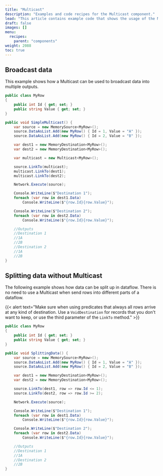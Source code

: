 ```yaml
---
title: "Multicast"
description: "Examples and code recipes for the Multicast component."
lead: "This article contains example code that shows the usage of the Multicast component."
draft: false
images: []
menu:
  recipes:
    parent: "components"
weight: 2088
toc: true
---
```


## Broadcast data

This example shows how a Multicast can be used to broadcast data into multiple outputs.  

```C#
public class MyRow
{
    public int Id { get; set; }
    public string Value { get; set; }
}

public void SimpleMulticast() {
    var source = new MemorySource<MyRow>();
    source.DataAsList.Add(new MyRow() { Id = 1, Value = "A" });
    source.DataAsList.Add(new MyRow() { Id = 2, Value = "B" });

    var dest1 = new MemoryDestination<MyRow>();
    var dest2 = new MemoryDestination<MyRow>();

    var multicast = new Multicast<MyRow>();

    source.LinkTo(multicast);
    multicast.LinkTo(dest1);
    multicast.LinkTo(dest2);

    Network.Execute(source);

    Console.WriteLine($"Destination 1");
    foreach (var row in dest1.Data)
        Console.WriteLine($"{row.Id}{row.Value}");

    Console.WriteLine($"Destination 2");
    foreach (var row in dest2.Data)
        Console.WriteLine($"{row.Id}{row.Value}");

    //Outputs
    //Destination 1
    //1A
    //2B
    //Destination 2
    //1A
    //2B
}
```

## Splitting data without Multicast

The following example shows how data can be split up in dataflow. There is no need to use a Multicast when send rows into different parts of a dataflow. 

{{< alert text="Make sure when using predicates that always all rows arrive at any kind of destination. Use a <code>VoidDestination</code> for records that you don't want to keep, or use the third parameter of the <code>LinkTo</code> method." >}}

```C#
public class MyRow
{
    public int Id { get; set; }
    public string Value { get; set; }
}

public void SplittingData() {
    var source = new MemorySource<MyRow>();
    source.DataAsList.Add(new MyRow() { Id = 1, Value = "A" });
    source.DataAsList.Add(new MyRow() { Id = 2, Value = "B" });

    var dest1 = new MemoryDestination<MyRow>();
    var dest2 = new MemoryDestination<MyRow>();

    source.LinkTo(dest1, row => row.Id <= 1);
    source.LinkTo(dest2, row => row.Id >= 2);

    Network.Execute(source);

    Console.WriteLine($"Destination 1");
    foreach (var row in dest1.Data)
        Console.WriteLine($"{row.Id}{row.Value}");

    Console.WriteLine($"Destination 2");
    foreach (var row in dest2.Data)
        Console.WriteLine($"{row.Id}{row.Value}");

    //Outputs
    //Destination 1
    //1A
    //Destination 2
    //2B
}
```
